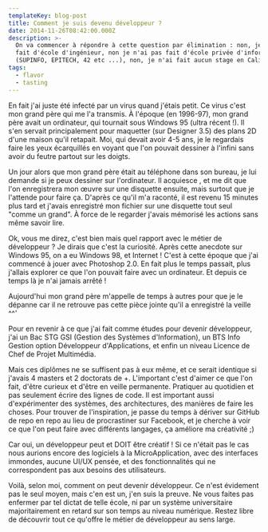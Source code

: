 ```yaml
---
templateKey: blog-post
title: Comment je suis devenu développeur ?
date: 2014-11-26T08:42:00.000Z
description: >-
  On va commencer à répondre à cette question par élimination : non, je n'ai pas
  fait d'école d'ingénieur, non je n'ai pas fait d'école privée d'informatique
  (SUPINFO, EPITECH, 42 etc ...), non, je n'ai fait aucun stage en Californie.
tags:
  - flavor
  - tasting
---
```

En fait j'ai juste été infecté par un virus quand j'étais petit. Ce virus c'est mon grand père qui me l'a transmis. À l'époque (en 1996-97), mon grand père avait un ordinateur, qui tournait sous Windows 95 (ultra récent !). Il s'en servait principalement pour maquetter (sur Designer 3.5) des plans 2D d'une maison qu'il retapait. Moi, qui devait avoir 4-5 ans, je le regardais faire les yeux écarquillés en voyant que l'on pouvait dessiner à l'infini sans avoir du feutre partout sur les doigts.

Un jour alors que mon grand père était au téléphone dans son bureau, je lui demande si je peux dessiner sur l'ordinateur. Il acquiesce , et me dit que l'on enregistrera mon œuvre sur une disquette ensuite, mais surtout que je l'attende pour faire ça. D'après ce qu'il m'a raconté, il est revenu 15 minutes plus tard et j'avais enregistré mon fichier sur une disquette tout seul "comme un grand". À force de le regarder j'avais mémorisé les actions sans même savoir lire.

Ok, vous me direz, c'est bien mais quel rapport avec le métier de développeur ? Je dirais que c'est la curiosité. Après cette anecdote sur Windows 95, on a eu Windows 98, et Internet ! C'est à cette époque que j'ai commencé à jouer avec Photoshop 2.0. En fait plus le temps passait, plus j'allais explorer ce que l'on pouvait faire avec un ordinateur. Et depuis ce temps là je n'ai jamais arrêté !

Aujourd'hui mon grand père m'appelle de temps à autres pour que je le dépanne car il ne retrouve pas cette pièce jointe qu'il a enregistré la veille ^^'

Pour en revenir à ce que j'ai fait comme études pour devenir développeur, j'ai un Bac STG GSI (Gestion des Systèmes d'Information), un BTS Info Gestion option Développeur d'Applications, et enfin un niveau Licence de Chef de Projet Multimédia.

Mais ces diplômes ne se suffisent pas à eux même, et ce serait identique si j'avais 4 masters et 2 doctorats de +. L'important c'est d'aimer ce que l'on fait, d'être curieux et d'être en veille permanente. Pratiquer au quotidien et pas seulement écrire des lignes de code. Il est important aussi d'expérimenter des systèmes, des architectures, des manières de faire les choses. Pour trouver de l'inspiration, je passe du temps à dériver sur GitHub de repo en repo au lieu de procrastiner sur Facebook, et je cherche à voir ce que l'on peut faire avec différents langages, ça améliore ma créativité ;)

Car oui, un développeur peut et DOIT être créatif ! Si ce n'était pas le cas nous aurions encore des logiciels à la MicroApplication, avec des interfaces immondes, aucune UI/UX pensée, et des fonctionnalités qui ne correspondent pas aux besoins des utilisateurs.

Voilà, selon moi, comment on peut devenir développeur. Ce n'est évidement pas le seul moyen, mais c'en est un, j'en suis la preuve. Ne vous faites pas enfermer par tel dictat de telle école, ni par un système universitaire majoritairement en retard sur son temps au niveau numérique. Restez libre de découvrir tout ce qu'offre le métier de développeur au sens large.

